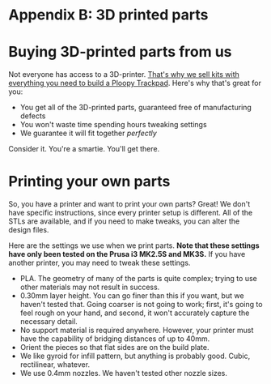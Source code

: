 # Appendix B: 3D printed parts

# Buying 3D-printed parts from us
Not everyone has access to a 3D-printer. [That's why we sell kits with everything you need to build a Ploopy Trackpad](https://ploopy.co/product-category/trackpad/). Here's why that's great for you:

- You get all of the 3D-printed parts, guaranteed free of manufacturing defects
- You won't waste time spending hours tweaking settings
- We guarantee it will fit together *perfectly*

Consider it. You're a smartie. You'll get there.

# Printing your own parts

So, you have a printer and want to print your own parts? Great! We don't have specific instructions, since every printer setup is different. All of the STLs are available, and if you need to make tweaks, you can alter the design files.

Here are the settings we use when we print parts. **Note that these settings have only been tested on the Prusa i3 MK2.5S and MK3S.** If you have another printer, you may need to tweak these settings.

- PLA. The geometry of many of the parts is quite complex; trying to use other materials may not result in success.
- 0.30mm layer height. You can go finer than this if you want, but we haven't tested that. Going coarser is not going to work; first, it's going to feel rough on your hand, and second, it won't accurately capture the necessary detail.
- No support material is required anywhere. However, your printer must have the capability of bridging distances of up to 40mm.
- Orient the pieces so that flat sides are on the build plate.
- We like gyroid for infill pattern, but anything is probably good. Cubic, rectilinear, whatever.
- We use 0.4mm nozzles. We haven't tested other nozzle sizes.